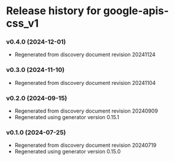 # Release history for google-apis-css_v1

### v0.4.0 (2024-12-01)

* Regenerated from discovery document revision 20241124

### v0.3.0 (2024-11-10)

* Regenerated from discovery document revision 20241104

### v0.2.0 (2024-09-15)

* Regenerated from discovery document revision 20240909
* Regenerated using generator version 0.15.1

### v0.1.0 (2024-07-25)

* Regenerated from discovery document revision 20240719
* Regenerated using generator version 0.15.0

